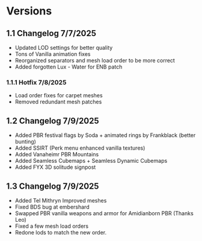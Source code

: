 # Versions

## 1.1 Changelog 7/7/2025

- Updated LOD settings for better quality
- Tons of Vanilla animation fixes
- Reorganized separators and mesh load order to be more correct
- Added forgotten Lux - Water for ENB patch

### 1.1.1 Hotfix 7/8/2025

- Load order fixes for carpet meshes
- Removed redundant mesh patches

## 1.2 Changelog 7/9/2025

- Added PBR festival flags by Soda + animated rings by Frankblack (better bunting)
- Added SSIRT (Perk menu enhanced vanilla textures)
- Added Vanaheimr PBR Mountains
- Added Seamless Cubemaps + Seamless Dynamic Cubemaps
- Added FYX 3D solitude signpost

## 1.3 Changelog 7/9/2025

- Added Tel Mithryn Improved meshes
- Fixed BDS bug at embershard
- Swapped PBR vanilla weapons and armor for Amidianborn PBR (Thanks Leo)
- Fixed a few mesh load orders
- Redone lods to match the new order.